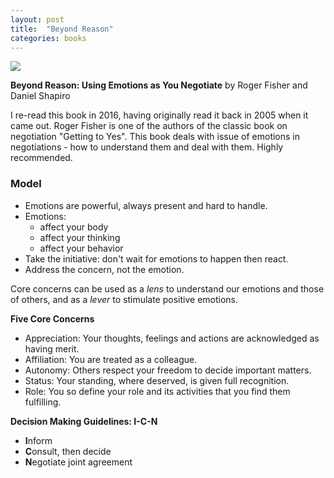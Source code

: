 ```yaml
---
layout: post
title:  "Beyond Reason"
categories: books
---
```


<a target="_blank"  href="https://www.amazon.com/gp/product/0143037781/ref=as_li_tl?ie=UTF8&camp=1789&creative=9325&creativeASIN=0143037781&linkCode=as2&tag=42models-20&linkId=5c1285dcd59d5094a312ddabdcbbf9db"><img border="0" src="//ws-na.amazon-adsystem.com/widgets/q?_encoding=UTF8&MarketPlace=US&ASIN=0143037781&ServiceVersion=20070822&ID=AsinImage&WS=1&Format=_SL160_&tag=42models-20" ></a><img src="//ir-na.amazon-adsystem.com/e/ir?t=42models-20&l=am2&o=1&a=0143037781" width="1" height="1" border="0" alt="" style="border:none !important; margin:0px !important;" />

**Beyond Reason: Using Emotions as You Negotiate** by Roger Fisher and Daniel Shapiro

I re-read this book in 2016, having originally read it back in 2005 when it came out. Roger Fisher is one of the authors of the classic book on negotiation "Getting to Yes". This book deals with issue of emotions in negotiations - how to understand them and deal with them. Highly recommended.

### Model

- Emotions are powerful, always present and hard to handle.
- Emotions:
	- affect your body
	- affect your thinking
	- affect your behavior
- Take the initiative: don't wait for emotions to happen then react.
- Address the concern, not the emotion. 

Core concerns can be used as a *lens* to understand our emotions and those of others, and as a *lever* to stimulate positive emotions.

**Five Core Concerns**

- Appreciation: Your thoughts, feelings and actions are acknowledged as having merit.
- Affiliation: You are treated as a colleague.
- Autonomy: Others respect your freedom to decide important matters.
- Status: Your standing, where deserved, is given full recognition.
- Role: You so define your role and its activities that you find them fulfilling.

**Decision Making Guidelines: I-C-N**

- **I**nform 
- **C**onsult, then decide
- **N**egotiate joint agreement